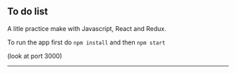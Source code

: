 ## To do list
A litle practice make with Javascript, React and Redux.


To run the app first do `npm install` and then `npm start` 

(look at port 3000)

---